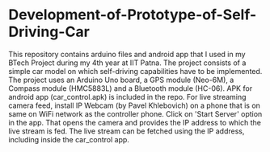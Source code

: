 # Development-of-Prototype-of-Self-Driving-Car
This repository contains arduino files and android app that I used in my BTech Project during my 4th year at IIT Patna. The project consists of a simple car model on which self-driving capabilities have to be implemented. The project uses an Arduino Uno board, a GPS module (Neo-6M), a Compass module (HMC5883L) and a Bluetooth module (HC-06).
APK for android app (car_control.apk) is included in the repo. For live streaming camera feed, install IP Webcam (by Pavel Khlebovich) on a phone that is on same on WiFi network as the controller phone. Click on 'Start Server' option in the app. That opens the camera and provides the IP address to which the live stream is fed. The live stream can be fetched using the IP address, including inside the car_control app.
